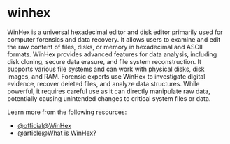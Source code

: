 # winhex

WinHex is a universal hexadecimal editor and disk editor primarily used for computer forensics and data recovery. It allows users to examine and edit the raw content of files, disks, or memory in hexadecimal and ASCII formats. WinHex provides advanced features for data analysis, including disk cloning, secure data erasure, and file system reconstruction. It supports various file systems and can work with physical disks, disk images, and RAM. Forensic experts use WinHex to investigate digital evidence, recover deleted files, and analyze data structures. While powerful, it requires careful use as it can directly manipulate raw data, potentially causing unintended changes to critical system files or data.

Learn more from the following resources:

- [@official@WinHex](https://x-ways.net/winhex/)
- [@article@What is WinHex?](https://www.lenovo.com/in/en/glossary/winhex/)